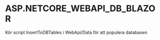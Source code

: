 # ASP.NETCORE_WEBAPI_DB_BLAZOR


Kör script InsertToDBTables i WebApi/Data för att populera databasen


